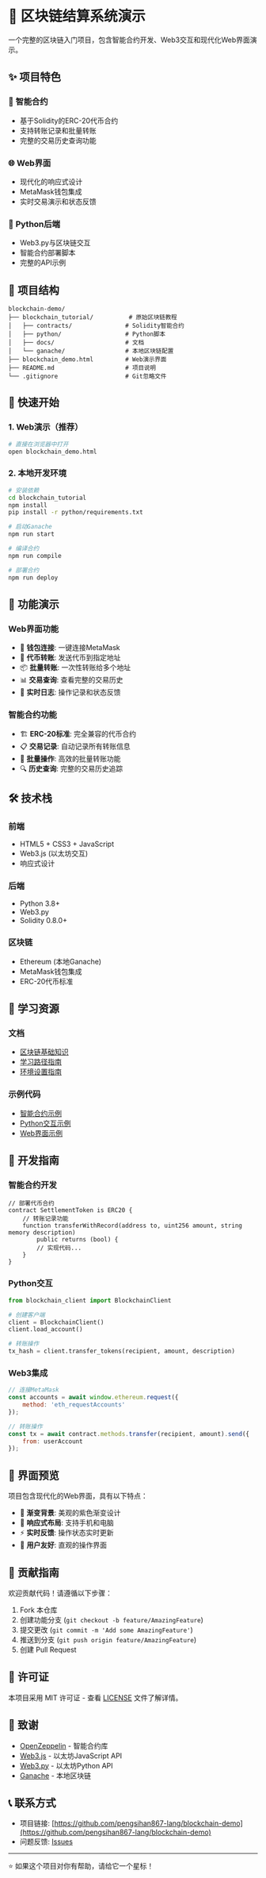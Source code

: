 # 🚀 区块链结算系统演示

一个完整的区块链入门项目，包含智能合约开发、Web3交互和现代化Web界面演示。

## ✨ 项目特色

### 🔗 **智能合约**
- 基于Solidity的ERC-20代币合约
- 支持转账记录和批量转账
- 完整的交易历史查询功能

### 🌐 **Web界面**
- 现代化的响应式设计
- MetaMask钱包集成
- 实时交易演示和状态反馈

### 🐍 **Python后端**
- Web3.py与区块链交互
- 智能合约部署脚本
- 完整的API示例

## 📁 项目结构

```
blockchain-demo/
├── blockchain_tutorial/          # 原始区块链教程
│   ├── contracts/               # Solidity智能合约
│   ├── python/                  # Python脚本
│   ├── docs/                    # 文档
│   └── ganache/                 # 本地区块链配置
├── blockchain_demo.html         # Web演示界面
├── README.md                    # 项目说明
└── .gitignore                   # Git忽略文件
```

## 🚀 快速开始

### 1. **Web演示（推荐）**
```bash
# 直接在浏览器中打开
open blockchain_demo.html
```

### 2. **本地开发环境**
```bash
# 安装依赖
cd blockchain_tutorial
npm install
pip install -r python/requirements.txt

# 启动Ganache
npm run start

# 编译合约
npm run compile

# 部署合约
npm run deploy
```

## 🎯 功能演示

### **Web界面功能**
- 🔗 **钱包连接**: 一键连接MetaMask
- 💸 **代币转账**: 发送代币到指定地址
- 📦 **批量转账**: 一次性转账给多个地址
- 📊 **交易查询**: 查看完整的交易历史
- 📝 **实时日志**: 操作记录和状态反馈

### **智能合约功能**
- 🏗️ **ERC-20标准**: 完全兼容的代币合约
- 📋 **交易记录**: 自动记录所有转账信息
- 🔄 **批量操作**: 高效的批量转账功能
- 🔍 **历史查询**: 完整的交易历史追踪

## 🛠️ 技术栈

### **前端**
- HTML5 + CSS3 + JavaScript
- Web3.js (以太坊交互)
- 响应式设计

### **后端**
- Python 3.8+
- Web3.py
- Solidity 0.8.0+

### **区块链**
- Ethereum (本地Ganache)
- MetaMask钱包集成
- ERC-20代币标准

## 📖 学习资源

### **文档**
- [区块链基础知识](blockchain_tutorial/docs/blockchain_basics.md)
- [学习路径指南](blockchain_tutorial/docs/learning_path.md)
- [环境设置指南](blockchain_tutorial/docs/setup_guide.md)

### **示例代码**
- [智能合约示例](blockchain_tutorial/contracts/SettlementToken.sol)
- [Python交互示例](blockchain_tutorial/python/example_usage.py)
- [Web界面示例](blockchain_demo.html)

## 🔧 开发指南

### **智能合约开发**
```solidity
// 部署代币合约
contract SettlementToken is ERC20 {
    // 转账记录功能
    function transferWithRecord(address to, uint256 amount, string memory description) 
        public returns (bool) {
        // 实现代码...
    }
}
```

### **Python交互**
```python
from blockchain_client import BlockchainClient

# 创建客户端
client = BlockchainClient()
client.load_account()

# 转账操作
tx_hash = client.transfer_tokens(recipient, amount, description)
```

### **Web3集成**
```javascript
// 连接MetaMask
const accounts = await window.ethereum.request({ 
    method: 'eth_requestAccounts' 
});

// 转账操作
const tx = await contract.methods.transfer(recipient, amount).send({
    from: userAccount
});
```

## 🎨 界面预览

项目包含现代化的Web界面，具有以下特点：
- 🌈 **渐变背景**: 美观的紫色渐变设计
- 📱 **响应式布局**: 支持手机和电脑
- ⚡ **实时反馈**: 操作状态实时更新
- 🎯 **用户友好**: 直观的操作界面

## 🤝 贡献指南

欢迎贡献代码！请遵循以下步骤：

1. Fork 本仓库
2. 创建功能分支 (`git checkout -b feature/AmazingFeature`)
3. 提交更改 (`git commit -m 'Add some AmazingFeature'`)
4. 推送到分支 (`git push origin feature/AmazingFeature`)
5. 创建 Pull Request

## 📄 许可证

本项目采用 MIT 许可证 - 查看 [LICENSE](LICENSE) 文件了解详情。

## 🙏 致谢

- [OpenZeppelin](https://openzeppelin.com/) - 智能合约库
- [Web3.js](https://web3js.org/) - 以太坊JavaScript API
- [Web3.py](https://web3py.readthedocs.io/) - 以太坊Python API
- [Ganache](https://trufflesuite.com/ganache/) - 本地区块链

## 📞 联系方式

- 项目链接: [https://github.com/pengsihan867-lang/blockchain-demo](https://github.com/pengsihan867-lang/blockchain-demo)
- 问题反馈: [Issues](https://github.com/pengsihan867-lang/blockchain-demo/issues)

---

⭐ 如果这个项目对你有帮助，请给它一个星标！ 